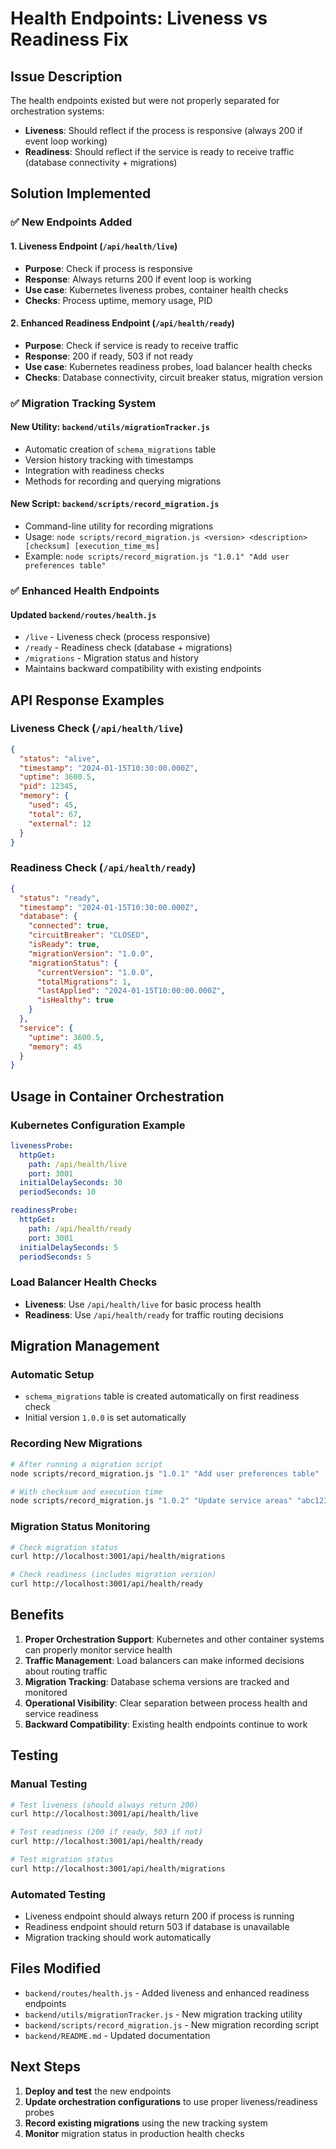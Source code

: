 # Health Endpoints: Liveness vs Readiness Fix

## Issue Description

The health endpoints existed but were not properly separated for orchestration systems:
- **Liveness**: Should reflect if the process is responsive (always 200 if event loop working)
- **Readiness**: Should reflect if the service is ready to receive traffic (database connectivity + migrations)

## Solution Implemented

### ✅ **New Endpoints Added**

#### 1. Liveness Endpoint (`/api/health/live`)
- **Purpose**: Check if process is responsive
- **Response**: Always returns 200 if event loop is working
- **Use case**: Kubernetes liveness probes, container health checks
- **Checks**: Process uptime, memory usage, PID

#### 2. Enhanced Readiness Endpoint (`/api/health/ready`)
- **Purpose**: Check if service is ready to receive traffic
- **Response**: 200 if ready, 503 if not ready
- **Use case**: Kubernetes readiness probes, load balancer health checks
- **Checks**: Database connectivity, circuit breaker status, migration version

### ✅ **Migration Tracking System**

#### New Utility: `backend/utils/migrationTracker.js`
- Automatic creation of `schema_migrations` table
- Version history tracking with timestamps
- Integration with readiness checks
- Methods for recording and querying migrations

#### New Script: `backend/scripts/record_migration.js`
- Command-line utility for recording migrations
- Usage: `node scripts/record_migration.js <version> <description> [checksum] [execution_time_ms]`
- Example: `node scripts/record_migration.js "1.0.1" "Add user preferences table"`

### ✅ **Enhanced Health Endpoints**

#### Updated `backend/routes/health.js`
- `/live` - Liveness check (process responsive)
- `/ready` - Readiness check (database + migrations)
- `/migrations` - Migration status and history
- Maintains backward compatibility with existing endpoints

## API Response Examples

### Liveness Check (`/api/health/live`)
```json
{
  "status": "alive",
  "timestamp": "2024-01-15T10:30:00.000Z",
  "uptime": 3600.5,
  "pid": 12345,
  "memory": {
    "used": 45,
    "total": 67,
    "external": 12
  }
}
```

### Readiness Check (`/api/health/ready`)
```json
{
  "status": "ready",
  "timestamp": "2024-01-15T10:30:00.000Z",
  "database": {
    "connected": true,
    "circuitBreaker": "CLOSED",
    "isReady": true,
    "migrationVersion": "1.0.0",
    "migrationStatus": {
      "currentVersion": "1.0.0",
      "totalMigrations": 1,
      "lastApplied": "2024-01-15T10:00:00.000Z",
      "isHealthy": true
    }
  },
  "service": {
    "uptime": 3600.5,
    "memory": 45
  }
}
```

## Usage in Container Orchestration

### Kubernetes Configuration Example
```yaml
livenessProbe:
  httpGet:
    path: /api/health/live
    port: 3001
  initialDelaySeconds: 30
  periodSeconds: 10

readinessProbe:
  httpGet:
    path: /api/health/ready
    port: 3001
  initialDelaySeconds: 5
  periodSeconds: 5
```

### Load Balancer Health Checks
- **Liveness**: Use `/api/health/live` for basic process health
- **Readiness**: Use `/api/health/ready` for traffic routing decisions

## Migration Management

### Automatic Setup
- `schema_migrations` table is created automatically on first readiness check
- Initial version `1.0.0` is set automatically

### Recording New Migrations
```bash
# After running a migration script
node scripts/record_migration.js "1.0.1" "Add user preferences table"

# With checksum and execution time
node scripts/record_migration.js "1.0.2" "Update service areas" "abc123" 1500
```

### Migration Status Monitoring
```bash
# Check migration status
curl http://localhost:3001/api/health/migrations

# Check readiness (includes migration version)
curl http://localhost:3001/api/health/ready
```

## Benefits

1. **Proper Orchestration Support**: Kubernetes and other container systems can properly monitor service health
2. **Traffic Management**: Load balancers can make informed decisions about routing traffic
3. **Migration Tracking**: Database schema versions are tracked and monitored
4. **Operational Visibility**: Clear separation between process health and service readiness
5. **Backward Compatibility**: Existing health endpoints continue to work

## Testing

### Manual Testing
```bash
# Test liveness (should always return 200)
curl http://localhost:3001/api/health/live

# Test readiness (200 if ready, 503 if not)
curl http://localhost:3001/api/health/ready

# Test migration status
curl http://localhost:3001/api/health/migrations
```

### Automated Testing
- Liveness endpoint should always return 200 if process is running
- Readiness endpoint should return 503 if database is unavailable
- Migration tracking should work automatically

## Files Modified

- `backend/routes/health.js` - Added liveness and enhanced readiness endpoints
- `backend/utils/migrationTracker.js` - New migration tracking utility
- `backend/scripts/record_migration.js` - New migration recording script
- `backend/README.md` - Updated documentation

## Next Steps

1. **Deploy and test** the new endpoints
2. **Update orchestration configurations** to use proper liveness/readiness probes
3. **Record existing migrations** using the new tracking system
4. **Monitor** migration status in production health checks
